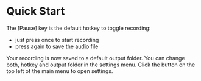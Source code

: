 # Quick Start
The [Pause] key is the default hotkey to toggle recording:
- just press once to start recording
- press again to save the audio file
 
Your recording is now saved to a default output folder.
You can change both, hotkey and output folder in the settings menu.
Click the button on the top left of the main menu to open settings.
